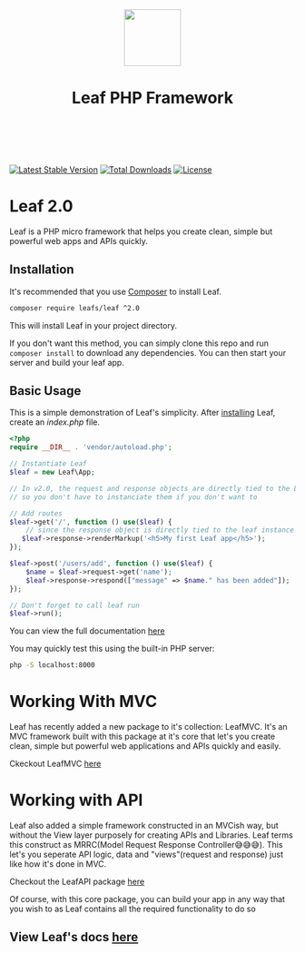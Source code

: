 <!-- markdownlint-disable no-inline-html -->
<p align="center">
    <br><br>
    <img src="https://leaf-docs.netlify.app/images/logo.png" height="100"/>
    <h1 align="center">Leaf PHP Framework</h1>
    <br>
    <br><br><br>
</p>

[![Latest Stable Version](https://poser.pugx.org/leafs/leaf/v/stable)](https://packagist.org/packages/leafs/leaf)
[![Total Downloads](https://poser.pugx.org/leafs/leaf/downloads)](https://packagist.org/packages/leafs/leaf)
[![License](https://poser.pugx.org/leafs/leaf/license)](https://packagist.org/packages/leafs/leaf)

# Leaf 2.0

Leaf is a PHP micro framework that helps you create clean, simple but powerful web apps and APIs quickly.

## Installation

It's recommended that you use [Composer](https://getcomposer.org/) to install Leaf.

```bash
composer require leafs/leaf ^2.0
```

This will install Leaf in your project directory.

If you don't want this method, you can simply clone this repo and run `composer install` to download any dependencies. You can then start your server and build your leaf app.

## Basic Usage

This is a simple demonstration of Leaf's simplicity.
After [installing](#installation) Leaf, create an _index.php_ file.

```php
<?php
require __DIR__ . 'vendor/autoload.php';

// Instantiate Leaf
$leaf = new Leaf\App;

// In v2.0, the request and response objects are directly tied to the Leaf Object,
// so you don't have to instanciate them if you don't want to

// Add routes
$leaf->get('/', function () use($leaf) {
    // since the response object is directly tied to the leaf instance
   $leaf->response->renderMarkup('<h5>My first Leaf app</h5>');
});

$leaf->post('/users/add', function () use($leaf) {
    $name = $leaf->request->get('name');
    $leaf->response->respond(["message" => $name." has been added"]);
});

// Don't forget to call leaf run
$leaf->run();
```

You can view the full documentation [here](https://leafphp.netlify.com/#/)

You may quickly test this using the built-in PHP server:

```bash
php -S localhost:8000
```

# Working With MVC

Leaf has recently added a new package to it's collection: LeafMVC.
It's an MVC framework built with this package at it's core that let's you create clean, simple but powerful web applications and APIs quickly and easily.

Ckeckout LeafMVC [here](https://github.com/leafsphp/leafMVC)

# Working with API

Leaf also added a simple framework constructed in an MVCish way, but without the View layer purposely for creating APIs and Libraries. Leaf terms this construct as MRRC(Model Request Response Controller😅😅😅). This let's you seperate API logic, data and "views"(request and response) just like how it's done in MVC.

Checkout the LeafAPI package [here](https://github.com/leafsphp/leafAPI)

Of course, with this core package, you can build your app in any way that you wish to as Leaf contains all the required functionality to do so

## View Leaf's docs [here](https://leafphp.netlify.com/#/)
